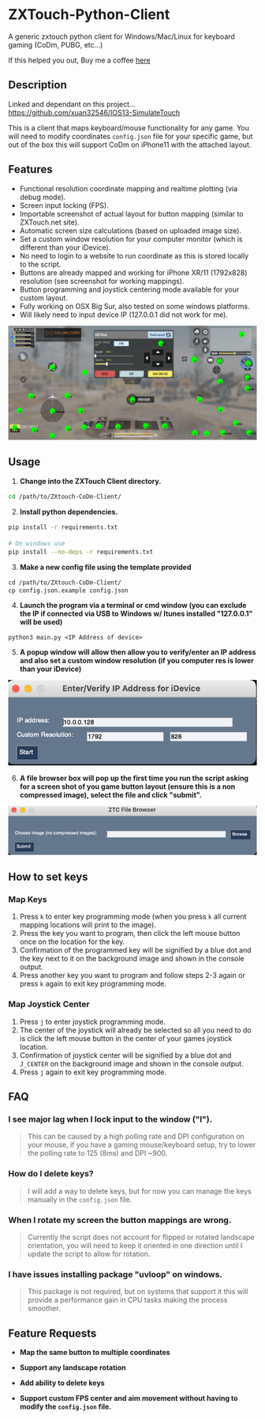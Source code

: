 # ZXTouch-Python-Client
A generic zxtouch python client for Windows/Mac/Linux for keyboard gaming (CoDm, PUBG, etc...)<p></p>
If this helped you out, Buy me a coffee [here](https://buymeacoffee.com/modderan)

## Description
Linked and dependant on this project... https://github.com/xuan32546/IOS13-SimulateTouch<p></p>
This is a client that maps keyboard/mouse functionality for any game.  You will need to modify coordinates `config.json` file for your specific game, but out of the box this will support CoDm on iPhone11 with the attached layout.

## Features
* Functional resolution coordinate mapping and realtime plotting (via debug mode).
* Screen input locking (FPS).
* Importable screenshot of actual layout for button mapping (similar to ZXTouch.net site).
* Automatic screen size calculations (based on uploaded image size).
* Set a custom window resolution for your computer monitor (which is different than your iDevice).
* No need to login to a website to run coordinate as this is stored locally to the script.
* Buttons are already mapped and working for iPhone XR/11 (1792x828) resolution (see screenshot for working mappings).
* Button programming and joystick centering mode available for your custom layout.
* Fully working on OSX Big Sur, also tested on some windows platforms.
* Will likely need to input device IP (127.0.0.1 did not work for me).

![layout](images/button_layout.png)

## Usage
1. **Change into the ZXTouch Client directory.**
```bash
cd /path/to/ZXtouch-CoDm-Client/
```

2. **Install python dependencies.**
```bash
pip install -r requirements.txt

# On windows use
pip install --no-deps -r requirements.txt
```

3. **Make a new config file using the template provided**
```
cd /path/to/ZXtouch-CoDm-Client/
cp config.json.example config.json
```

4. **Launch the program via a terminal or cmd window (you can exclude the IP if connected via USB to Windows w/ Itunes installed "127.0.0.1" will be used)**
```
python3 main.py <IP Address of device>
```

5. **A popup window will allow then allow you to verify/enter an IP address and also set a custom window resolution (if you computer res is lower than your iDevice)**

![cust_res](images/custom_res.png)

6. **A file browser box will pop up the first time you run the script asking for a screen shot of you game button layout (ensure this is a non compressed image), select the file and click "submit".**

![layout](images/file_popup.png)


## How to set keys

### Map Keys
1. Press `k` to enter key programming mode (when you press `k` all current mapping locations will print to the image).
2. Press the key you want to program, then click the left mouse button once on the location for the key.
3. Confirmation of the programmed key will be signified by a blue dot and the key next to it on the background image and shown in the console output.
4. Press another key you want to program and follow steps 2-3 again or press `k` again to exit key programming mode.

### Map Joystick Center
1. Press `j` to enter joystick programming mode.
2. The center of the joystick will already be selected so all you need to do is click the left mouse button in the center of your games joystick location.
3. Confirmation of joystick center will be signified by a blue dot and `J_CENTER` on the background image and shown in the console output.
4. Press `j` again to exit key programming mode.


## FAQ

### I see major lag when I lock input to the window ("l").
> This can be caused by a high polling rate and DPI configuration on your mouse, if you have a gaming mouse/keyboard setup, try to lower the polling rate to 125 (8ms) and DPI ~900.

### How do I delete keys?
> I will add a way to delete keys, but for now you can manage the keys manually in the `config.json` file.

### When I rotate my screen the button mappings are wrong.
> Currently the script does not account for flipped or rotated landscape orientation, you will need to keep it oriented in one direction until I update the script to allow for rotation.

### I have issues installing package "uvloop" on windows.
> This package is not required, but on systems that support it this will provide a performance gain in CPU tasks making the process smoother.


## Feature Requests

* **Map the same button to multiple coordinates**

* **Support any landscape rotation**

* **Add ability to delete keys**

* **Support custom FPS center and aim movement without having to modify the `config.json` file.**